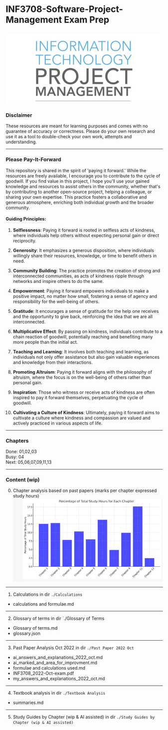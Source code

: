 # INF3708-Software-Project-Management Exam Prep

![img_1.png](img_1.png)
---

### Disclaimer

These resources are meant for learning purposes and comes with no guarantee of accuracy or correctness. Please do your own research and use it as a tool to double-check your own work, attempts and understanding.

---

### Please Pay-It-Forward

This repository is shared in the spirit of 'paying it forward.' While the resources are freely available, I encourage you to contribute to the cycle of goodwill. If you find value in this project, I hope you'll use your gained knowledge and resources to assist others in the community, whether that's by contributing to another open-source project, helping a colleague, or sharing your own expertise. This practice fosters a collaborative and generous atmosphere, enriching both individual growth and the broader community.

#### Guiding Principles:
1. **Selflessness**: Paying it forward is rooted in selfless acts of kindness, where individuals help others without expecting personal gain or direct reciprocity.

2. **Generosity**: It emphasizes a generous disposition, where individuals willingly share their resources, knowledge, or time to benefit others in need.

3. **Community Building**: The practice promotes the creation of strong and interconnected communities, as acts of kindness ripple through networks and inspire others to do the same.

4. **Empowerment**: Paying it forward empowers individuals to make a positive impact, no matter how small, fostering a sense of agency and responsibility for the well-being of others.

5. **Gratitude**: It encourages a sense of gratitude for the help one receives and the opportunity to give back, reinforcing the idea that we are all interconnected.

6. **Multiplicative Effect**: By passing on kindness, individuals contribute to a chain reaction of goodwill, potentially reaching and benefiting many more people than the initial act.

7. **Teaching and Learning**: It involves both teaching and learning, as individuals not only offer assistance but also gain valuable experiences and knowledge from their interactions.

8. **Promoting Altruism**: Paying it forward aligns with the philosophy of altruism, where the focus is on the well-being of others rather than personal gain.

9. **Inspiration**: Those who witness or receive acts of kindness are often inspired to pay it forward themselves, perpetuating the cycle of goodwill.

10. **Cultivating a Culture of Kindness**: Ultimately, paying it forward aims to cultivate a culture where kindness and compassion are valued and actively practiced in various aspects of life.

---
### Chapters
Done: 01,02,03  
Busy: 04  
Next: 05,06,07,09,11,13  

---

### Content (wip)

0. Chapter analysis based on past papers (marks per chapter expressed study hours)
![img.png](img.png)
---

1. Calculations in dir `./Calculations`
 - calculations and formulae.md

---

2. Glossary of terms in dir `./Glossary of Terms
 - Glossary of terms.md
 - glossary.json

---

3. Past Paper Analysis Oct 2022 in dir `./Past Paper 2022 Oct`
 - ai_answers_and_explanations_2022_oct.md
 - ai_marked_and_area_for_improvment.md
 - formulae and calculations used.md
 - INF3708_2022-Oct-exam.pdf
 - my_answers_and_explanations_2022_oct.md

---

4. Textbook analysis in dir `./Textbook Analysis`
 - summaries.md
---
5. Study Guides by Chapter (wip & AI assisted) in dir `./Study Guides by Chapter (wip & AI assisted)`


